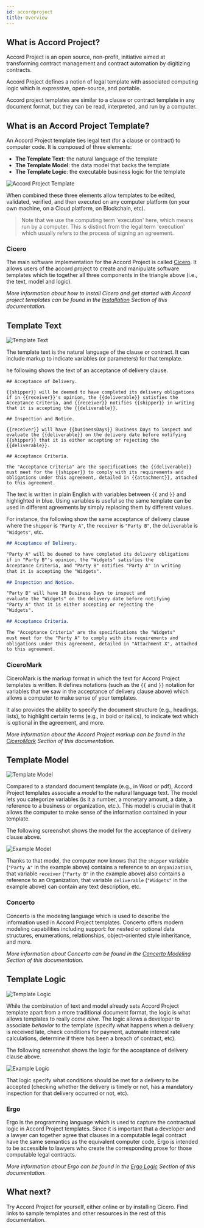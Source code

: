 ```yaml
---
id: accordproject
title: Overview
---
```


## What is Accord Project?

Accord Project is an open source, non-profit, initiative aimed at transforming contract management and contract automation by digitizing contracts.

Accord Project defines a notion of legal template with associated computing logic which is expressive, open-source, and portable. 

Accord project templates are similar to a clause or contract template in any document format, but they can be read, interpreted, and run by a computer.

## What is an Accord Project Template?

An Accord Project template ties legal text (for a clause or contract) to computer code. It is composed of three elements: 

- **The Template Text**: the natural language of the template
- **The Template Model**: the data model that backs the template 
- **The Template Logic**: the executable business logic for the template

![Accord Project Template](assets/020/template.png)

When combined these three elements allow templates to be edited, validated, verified, and then executed on any computer platform (on your own machine, on a Cloud platform, on Blockchain, etc).

> Note that we use the computing term 'execution' here, which means run by a computer. This is distinct from the legal term 'execution' which usually refers to the process of signing an agreement.

### Cicero

The main software implementation for the Accord Project is called [Cicero](https://github.com/accordproject/cicero). It allows users of the accord project to create and manipulate software templates which tie together all three components in the triangle above (i.e., the text, model and logic).

_More information about how to install Cicero and get started with Accord project templates can be found in the [Installation](accordproject-installation) Section of this documentation._

## Template Text

![Template Text](assets/020/template_text.png)

The template text is the natural language of the clause or contract. It can include markup to indicate variables (or parameters) for that template.

he following shows the text of an acceptance of delivery clause.

```tem
## Acceptance of Delivery.

{{shipper}} will be deemed to have completed its delivery obligations
if in {{receiver}}'s opinion, the {{deliverable}} satisfies the
Acceptance Criteria, and {{receiver}} notifies {{shipper}} in writing
that it is accepting the {{deliverable}}.

## Inspection and Notice.

{{receiver}} will have {{businessDays}} Business Days to inspect and
evaluate the {{deliverable}} on the delivery date before notifying
{{shipper}} that it is either accepting or rejecting the
{{deliverable}}.

## Acceptance Criteria.

The "Acceptance Criteria" are the specifications the {{deliverable}}
must meet for the {{shipper}} to comply with its requirements and
obligations under this agreement, detailed in {{attachment}}, attached
to this agreement.
```

The text is written in plain English with variables between `{{` and `}}` and highlighted in blue. Using variables is useful so the same template can be used in different agreements by simply replacing them by different values.

For instance, the following show the same acceptance of delivery clause where the `shipper` is `"Party A"`, the `receiver` is `"Party B"`, the `deliverable` is `"Widgets"`, etc.

```md
## Acceptance of Delivery.

"Party A" will be deemed to have completed its delivery obligations
if in "Party B"'s opinion, the "Widgets" satisfies the
Acceptance Criteria, and "Party B" notifies "Party A" in writing
that it is accepting the "Widgets".

## Inspection and Notice.

"Party B" will have 10 Business Days to inspect and
evaluate the "Widgets" on the delivery date before notifying
"Party A" that it is either accepting or rejecting the
"Widgets".

## Acceptance Criteria.

The "Acceptance Criteria" are the specifications the "Widgets"
must meet for the "Party A" to comply with its requirements and
obligations under this agreement, detailed in "Attachment X", attached
to this agreement.
```

### CiceroMark

CiceroMark is the markup format in which the text for Accord Project templates is written. It defines notations (such as the `{{` and `}}` notation for variables that we saw in the acceptance of delivery clause above) which allows a computer to make sense of your templates.

It also provides the ability to specify the document structure (e.g., headings, lists), to highlight certain terms (e.g., in bold or italics), to indicate text which is optional in the agreement, and more.

_More information about the Accord Project markup can be found in the [CiceroMark](markup-cicero) Section of this documentation._

## Template Model

![Template Model](assets/020/template_model.png)

Compared to a standard document template (e.g., in Word or pdf), Accord Project templates associate a _model_ to the natural language text. The model lets you categorize variables (is it a number, a monetary amount, a date, a reference to a business or organization, etc.). This model is crucial in that it allows the computer to make sense of the information contained in your template.

The following screenshot shows the model for the acceptance of delivery clause above.

![Example Model](/img/model-vscode.png)

Thanks to that model, the computer now knows that the `shipper` variable (`"Party A"` in the example above) contains a reference to an `Organization`, that variable `receiver` (`"Party B"` in the example above) also contains a reference to an Organization, that variable `deliverable` (`"Widgets"` in the example above) can contain any text description, etc.

### Concerto

Concerto is the modeling language which is used to describe the information used in Accord Project templates. Concerto offers modern modeling capabilities including support: for nested or optional data structures, enumerations, relationships, object-oriented style inheritance, and more.

_More information about Concerto can be found in the [Concerto Modeling](model-concerto) Section of this documentation._

## Template Logic

![Template Logic](assets/020/template_logic.png)

While the combination of text and model already sets Accord Project template apart from a more traditional document format, the logic is what allows templates to really _come alive_. The logic allows a developer to associate _behavior_ to the template (specify what happens when a delivery is received late, check conditions for payment, automate interest rate calculations, determine if there has been a breach of contract, etc).

The following screenshot shows the logic for the acceptance of delivery clause above.

![Example Logic](/img/ergo-vscode.png)

That logic specify what conditions should be met for a delivery to be accepted (checking whether the delivery is timely or not, has a mandatory inspection for that delivery occurred or not, etc).

### Ergo

Ergo is the programming language which is used to capture the contractual logic in Accord Project templates. Since it is important that a developer and a lawyer can together agree that clauses in a computable legal contract have the same semantics as the equivalent computer code, Ergo is intended to be accessible to lawyers who create the corresponding prose for those computable legal contracts.

_More information about Ergo can be found in the [Ergo Logic](logic-ergo) Section of this documentation._

## What next?

Try Accord Project for yourself, either online or by installing Cicero. Find links to sample templates and other resources in the rest of this documentation.

